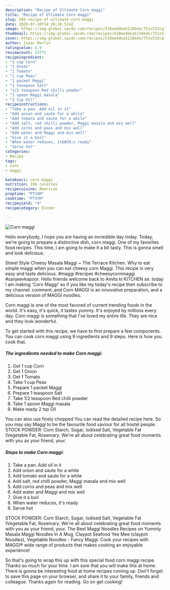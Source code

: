 ```yaml
---
description: "Recipe of Ultimate Corn maggi"
title: "Recipe of Ultimate Corn maggi"
slug: 585-recipe-of-ultimate-corn-maggi
date: 2020-07-10T14:20:28.524Z
image: https://img-global.cpcdn.com/recipes/510ae4dea5116bde/751x532cq70/corn-maggi-recipe-main-photo.jpg
thumbnail: https://img-global.cpcdn.com/recipes/510ae4dea5116bde/751x532cq70/corn-maggi-recipe-main-photo.jpg
cover: https://img-global.cpcdn.com/recipes/510ae4dea5116bde/751x532cq70/corn-maggi-recipe-main-photo.jpg
author: Isaac Martin
ratingvalue: 4.9
reviewcount: 23772
recipeingredient:
- "1 cup Corn"
- "1 Onion"
- "1 Tomato"
- "1 cup Peas"
- "1 packet Maggi"
- "1 teaspoon Salt"
- "1/2 teaspoon Red chilli powder"
- "1 spoon Maggi masala"
- "2 tsp Oil"
recipeinstructions:
- "Take a pan. Add oil in it"
- "Add onion and saute for a while"
- "Add tomato and saute for a while"
- "Add salt, red chilli powder, Maggi masala and mix well"
- "Add corns and peas and mix well"
- "Add water and Maggi and mix well"
- "Give it a boil"
- "When water reduces, it&#39;s ready"
- "Serve hot"
categories:
- Recipe
tags:
- corn
- maggi

katakunci: corn maggi 
nutrition: 194 calories
recipecuisine: American
preptime: "PT24M"
cooktime: "PT37M"
recipeyield: "4"
recipecategory: Dinner

---
```



![Corn maggi](https://img-global.cpcdn.com/recipes/510ae4dea5116bde/751x532cq70/corn-maggi-recipe-main-photo.jpg)

Hello everybody, I hope you are having an incredible day today. Today, we're going to prepare a distinctive dish, corn maggi. One of my favorites food recipes. This time, I am going to make it a bit tasty. This is gonna smell and look delicious.

Street Style Cheesy Masala Maggi ~ The Terrace Kitchen. Why to eat simple maggi when you can eat cheesy corn Maggi. This recipe is very easy and taste delicious. #maggi #recipes #cheesycornmaggi #sanjeevkapoor. Hello friends welcome back to Amita ki KITCHEN se. today I am making &#39;Corn Maggi&#39; so if you like my today&#39;s recipe then subscribe to my channel. comment..and Corn MAGGI is an innovative preparation, and a delicious version of MAGGI noodles.

Corn maggi is one of the most favored of current trending foods in the world. It's easy, it's quick, it tastes yummy. It's enjoyed by millions every day. Corn maggi is something that I've loved my entire life. They are nice and they look wonderful.


To get started with this recipe, we have to first prepare a few components. You can cook corn maggi using 9 ingredients and 9 steps. Here is how you cook that.

<!--inarticleads1-->

##### The ingredients needed to make Corn maggi:

1. Get 1 cup Corn
1. Get 1 Onion
1. Get 1 Tomato
1. Take 1 cup Peas
1. Prepare 1 packet Maggi
1. Prepare 1 teaspoon Salt
1. Take 1/2 teaspoon Red chilli powder
1. Take 1 spoon Maggi masala
1. Make ready 2 tsp Oil


You can also use finely chopped You can read the detailed recipe here. So you may say Maggi to be the favourite food saviour for all hostel people. STOCK POWDER: Corn Starch, Sugar, Iodised Salt, Vegetable Fat (Vegetable Fat, Rosemary. We&#39;re all about celebrating great food moments with you as your friend, your. 

<!--inarticleads2-->

##### Steps to make Corn maggi:

1. Take a pan. Add oil in it
1. Add onion and saute for a while
1. Add tomato and saute for a while
1. Add salt, red chilli powder, Maggi masala and mix well
1. Add corns and peas and mix well
1. Add water and Maggi and mix well
1. Give it a boil
1. When water reduces, it&#39;s ready
1. Serve hot


STOCK POWDER: Corn Starch, Sugar, Iodised Salt, Vegetable Fat (Vegetable Fat, Rosemary. We&#39;re all about celebrating great food moments with you as your friend, your. The Best Maggi Noodles Recipes on Yummly Masala Maggi Noodles In A Mug, Claypot Seafood Yee Mee (claypot Noodles), Vegetable Noodles - Fancy Maggi. Cook your recipes with MAGGI® wide range of products that makes cooking an enjoyable experience! 

So that's going to wrap this up with this special food corn maggi recipe. Thanks so much for your time. I am sure that you will make this at home. There is gonna be interesting food at home recipes coming up. Don't forget to save this page on your browser, and share it to your family, friends and colleague. Thanks again for reading. Go on get cooking!
